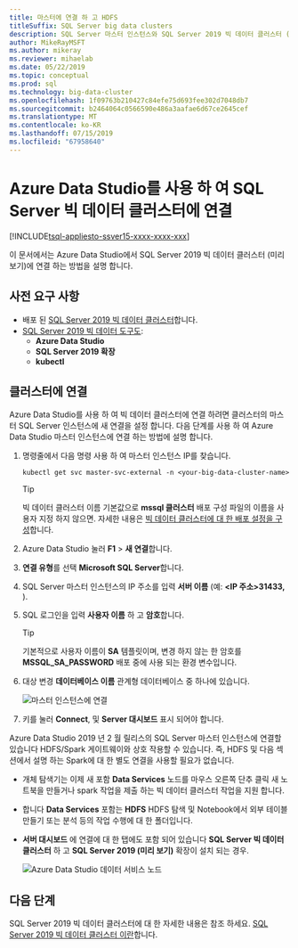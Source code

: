 ```yaml
---
title: 마스터에 연결 하 고 HDFS
titleSuffix: SQL Server big data clusters
description: SQL Server 마스터 인스턴스와 SQL Server 2019 빅 데이터 클러스터 (미리 보기)를 위한 HDFS/Spark 게이트웨이 연결 하는 방법에 알아봅니다.
author: MikeRayMSFT
ms.author: mikeray
ms.reviewer: mihaelab
ms.date: 05/22/2019
ms.topic: conceptual
ms.prod: sql
ms.technology: big-data-cluster
ms.openlocfilehash: 1f09763b210427c84efe75d693fee302d7048db7
ms.sourcegitcommit: b2464064c0566590e486a3aafae6d67ce2645cef
ms.translationtype: MT
ms.contentlocale: ko-KR
ms.lasthandoff: 07/15/2019
ms.locfileid: "67958640"
---
```

# <a name="connect-to-a-sql-server-big-data-cluster-with-azure-data-studio"></a>Azure Data Studio를 사용 하 여 SQL Server 빅 데이터 클러스터에 연결

[!INCLUDE[tsql-appliesto-ssver15-xxxx-xxxx-xxx](../includes/tsql-appliesto-ssver15-xxxx-xxxx-xxx.md)]

이 문서에서는 Azure Data Studio에서 SQL Server 2019 빅 데이터 클러스터 (미리 보기)에 연결 하는 방법을 설명 합니다.

## <a name="prerequisites"></a>사전 요구 사항

- 배포 된 [SQL Server 2019 빅 데이터 클러스터](deployment-guidance.md)합니다.
- [SQL Server 2019 빅 데이터 도구도](deploy-big-data-tools.md):
   - **Azure Data Studio**
   - **SQL Server 2019 확장**
   - **kubectl**

## <a id="master"></a> 클러스터에 연결

Azure Data Studio를 사용 하 여 빅 데이터 클러스터에 연결 하려면 클러스터의 마스터 SQL Server 인스턴스에 새 연결을 설정 합니다. 다음 단계를 사용 하 여 Azure Data Studio 마스터 인스턴스에 연결 하는 방법에 설명 합니다.

1. 명령줄에서 다음 명령 사용 하 여 마스터 인스턴스 IP를 찾습니다.

   ```
   kubectl get svc master-svc-external -n <your-big-data-cluster-name>
   ```

   > [!TIP]
   > 빅 데이터 클러스터 이름 기본값으로 **mssql 클러스터** 배포 구성 파일의 이름을 사용자 지정 하지 않으면. 자세한 내용은 [빅 데이터 클러스터에 대 한 배포 설정을 구성](deployment-custom-configuration.md#clustername)합니다.

1. Azure Data Studio 눌러 **F1** > **새 연결**합니다.

1. **연결 유형**를 선택 **Microsoft SQL Server**합니다.

1. SQL Server 마스터 인스턴스의 IP 주소를 입력 **서버 이름** (예: **\<IP 주소\>31433,** ).

1. SQL 로그인을 입력 **사용자 이름** 하 고 **암호**합니다.

   > [!TIP]
   > 기본적으로 사용자 이름이 **SA** 템플릿이며, 변경 하지 않는 한 암호를 **MSSQL_SA_PASSWORD** 배포 중에 사용 되는 환경 변수입니다.

1. 대상 변경 **데이터베이스 이름** 관계형 데이터베이스 중 하나에 있습니다.

   ![마스터 인스턴스에 연결](./media/connect-to-big-data-cluster/connect-to-cluster.png)

1. 키를 눌러 **Connect**, 및 **Server 대시보드** 표시 되어야 합니다.

Azure Data Studio 2019 년 2 월 릴리스의 SQL Server 마스터 인스턴스에 연결할 있습니다 HDFS/Spark 게이트웨이와 상호 작용할 수 있습니다. 즉, HDFS 및 다음 섹션에서 설명 하는 Spark에 대 한 별도 연결을 사용할 필요가 없습니다.

- 개체 탐색기는 이제 새 포함 **Data Services** 노드를 마우스 오른쪽 단추 클릭 새 노트북을 만들거나 spark 작업을 제출 하는 빅 데이터 클러스터 작업을 지원 합니다. 
- 합니다 **Data Services** 포함는 **HDFS** HDFS 탐색 및 Notebook에서 외부 테이블 만들기 또는 분석 등의 작업 수행에 대 한 폴더입니다.
- **서버 대시보드** 에 연결에 대 한 탭에도 포함 되어 있습니다 **SQL Server 빅 데이터 클러스터** 하 고 **SQL Server 2019 (미리 보기)** 확장이 설치 되는 경우.

   ![Azure Data Studio 데이터 서비스 노드](./media/connect-to-big-data-cluster/connect-data-services-node.png)

## <a name="next-steps"></a>다음 단계

SQL Server 2019 빅 데이터 클러스터에 대 한 자세한 내용은 참조 하세요. [SQL Server 2019 빅 데이터 클러스터 이란](big-data-cluster-overview.md)합니다.